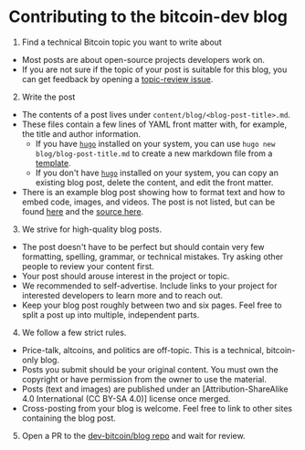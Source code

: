 
# Contributing to the bitcoin-dev blog

1. Find a technical Bitcoin topic you want to write about
  - Most posts are about open-source projects developers work on.
  - If you are not sure if the topic of your post is suitable for this blog, you can get feedback by opening a [topic-review issue].
2. Write the post
  - The contents of a post lives under `content/blog/<blog-post-title>.md`.
  - These files contain a few lines of YAML front matter with, for example, the title and author information.
    - If you have [`hugo`] installed on your system, you can use `hugo new blog/blog-post-title.md` to create a new markdown file from a [template].
    - If you don't have [`hugo`] installed on your system, you can copy an existing blog post, delete the content, and edit the front matter.
  - There is an example blog post showing how to format text and how to embed code, images, and videos. The post is not listed, but can be found [here][example-post] and the [source here][example-source].
3. We strive for high-quality blog posts.
  - The post doesn't have to be perfect but should contain very few formatting, spelling, grammar, or technical mistakes. Try asking other people to review your content first.
  - Your post should arouse interest in the project or topic.
  - We recommended to self-advertise. Include links to your project for interested developers to learn more and to reach out.
  - Keep your blog post roughly between two and six pages. Feel free to split a post up into multiple, independent parts.
4. We follow a few strict rules.
  - Price-talk, altcoins, and politics are off-topic. This is a technical, bitcoin-only blog.
  - Posts you submit should be your original content. You must own the copyright or have permission from the owner to use the material.
  - Posts (text and images) are published under an [Attribution-ShareAlike 4.0 International (CC BY-SA 4.0)] license once merged.
  - Cross-posting from your blog is welcome. Feel free to link to other sites containing the blog post.
5. Open a PR to the [dev-bitcoin/blog repo] and wait for review.



[topic-review issue]: https://github.com/dev-bitcoin/blog/issues/new?template=blog-post-topic-review.md&title=%5BTopic+Review%5D
[`hugo`]: https://gohugo.io/
[template]: https://github.com/dev-bitcoin/blog/blob/main/archetypes/blog.md
[example-post]: https://bitcoin-dev.blog/blog/example-post/
[example-source]: https://github.com/dev-bitcoin/blog/blob/main/content/blog/example-post.md?plain=1
[dev-bitcoin/blog repo]: https://github.com/dev-bitcoin/blog

